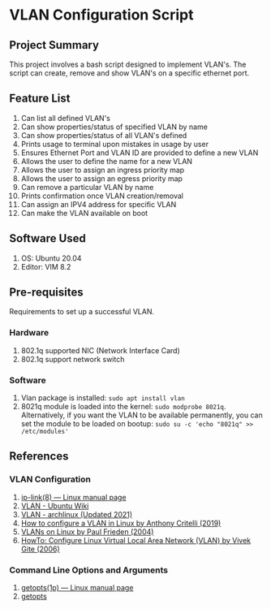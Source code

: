# VLAN Configuration Script

## Project Summary
This project involves a bash script designed to implement VLAN's. The script can create, remove and show VLAN's on a specific ethernet port.

## Feature List
1. Can list all defined VLAN's
2. Can show properties/status of specified VLAN by name
3. Can show properties/status of all VLAN's defined
4. Prints usage to terminal upon mistakes in usage by user
5. Ensures Ethernet Port and VLAN ID are provided to define a new VLAN
6. Allows the user to define the name for a new VLAN
7. Allows the user to assign an ingress priority map
8. Allows the user to assign an egress priority map
9. Can remove a particular VLAN by name
10. Prints confirmation once VLAN creation/removal
12. Can assign an IPV4 address for specific VLAN
13. Can make the VLAN available on boot

## Software Used
1. OS:      Ubuntu 20.04
2. Editor:  VIM 8.2

## Pre-requisites
Requirements to set up a successful VLAN.

### Hardware
1. 802.1q supported NIC (Network Interface Card)
2. 802.1q support network switch

### Software
1. Vlan package is installed: `sudo apt install vlan`
2. 8021q module is loaded into the kernel: `sudo modprobe 8021q`. Alternatively, if you want the VLAN to be available permanently, you can set the module to be loaded on bootup: `sudo su -c 'echo "8021q" >> /etc/modules'`

## References
### VLAN Configuration
1. [ip-link(8) — Linux manual page](https://man7.org/linux/man-pages/man8/ip-link.8.html)
2. [VLAN - Ubuntu Wiki](https://wiki.ubuntu.com/vlan)
3. [VLAN - archlinux (Updated 2021)](https://wiki.archlinux.org/title/VLAN)
4. [How to configure a VLAN in Linux by Anthony Critelli (2019)](https://www.redhat.com/sysadmin/vlans-configuration)
5. [VLANs on Linux by Paul Frieden (2004)](https://www.linuxjournal.com/article/7268)
6. [HowTo: Configure Linux Virtual Local Area Network (VLAN) by Vivek Gite (2006)](https://www.cyberciti.biz/tips/howto-configure-linux-virtual-local-area-network-vlan.html)

### Command Line Options and Arguments
1. [getopts(1p) — Linux manual page](https://man7.org/linux/man-pages/man1/getopts.1p.html)
2. [getopts](https://www.mkssoftware.com/docs/man1/getopts.1.asp)

